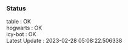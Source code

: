 ### Status


table : OK  
hogwarts : OK  
icy-bot : OK  
Latest Update : 2023-02-28 05:08:22.506338
